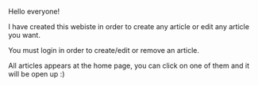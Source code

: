 Hello everyone!

I have created this webiste in order to create any article or edit any article you want.

You must login in order to create/edit or remove an article.


All articles appears at the home page, you can click on one of them and it will be open up :)